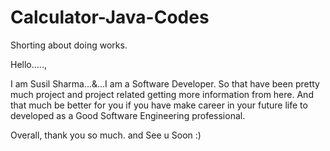 # Calculator-Java-Codes
Shorting about doing works.


Hello.....,

I am Susil Sharma...&...I am a Software Developer. So that have been pretty much project and project related getting more information from here. And that much be better for you if you have make career in your future life to developed as a Good Software Engineering professional.

Overall, thank you so much. and See u Soon :)
